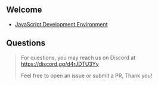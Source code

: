 ## Welcome

- [JavaScript Development Environment](https://pikaxyz420.github.io/guides/core/js-dev-env)

## Questions

> For questions, you may reach us on Discord at https://discord.gg/d4rJDTU3Yy
>
> Feel free to open an issue or submit a PR, Thank you!
